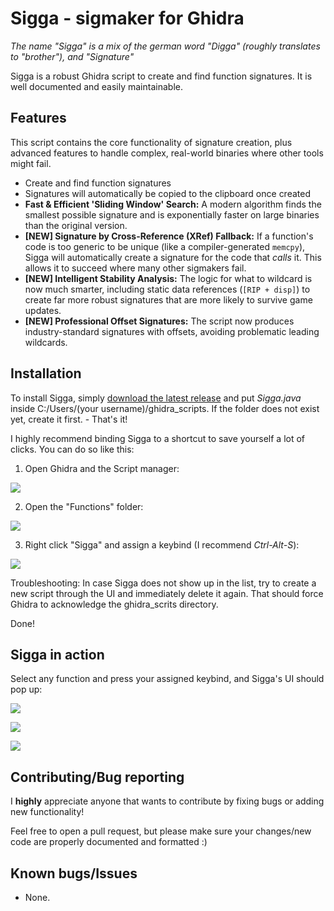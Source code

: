 # Sigga - sigmaker for Ghidra
*The name "Sigga" is a mix of the german word "Digga" (roughly translates to "brother"), and "Signature"*

Sigga is a robust Ghidra script to create and find function signatures. It is well documented and easily maintainable.

## Features
This script contains the core functionality of signature creation, plus advanced features to handle complex, real-world binaries where other tools might fail.

- Create and find function signatures
- Signatures will automatically be copied to the clipboard once created
- **Fast & Efficient 'Sliding Window' Search:** A modern algorithm finds the smallest possible signature and is exponentially faster on large binaries than the original version.
- **[NEW] Signature by Cross-Reference (XRef) Fallback:** If a function's code is too generic to be unique (like a compiler-generated `memcpy`), Sigga will automatically create a signature for the code that *calls* it. This allows it to succeed where many other sigmakers fail.
- **[NEW] Intelligent Stability Analysis:** The logic for what to wildcard is now much smarter, including static data references (`[RIP + disp]`) to create far more robust signatures that are more likely to survive game updates.
- **[NEW] Professional Offset Signatures:** The script now produces industry-standard signatures with offsets, avoiding problematic leading wildcards.

## Installation
To install Sigga, simply [download the latest release](https://github.com/lexika979/Sigga/releases) and put *Sigga.java* inside C:/Users/(your username)/ghidra_scripts. If the folder does not exist yet, create it first. - That's it!

I highly recommend binding Sigga to a shortcut to save yourself a lot of clicks. You can do so like this:

1) Open Ghidra and the Script manager:

![](https://i.imgur.com/usOQWPh.png)

2) Open the "Functions" folder:

![](https://i.imgur.com/sIxclgU.png)

3) Right click "Sigga" and assign a keybind (I recommend *Ctrl-Alt-S*):

![](https://i.imgur.com/N7kSe4F.png)

Troubleshooting: In case Sigga does not show up in the list, try to create a new script through the UI and immediately delete it again. That should force Ghidra to acknowledge the ghidra_scrits directory.

Done!

## Sigga in action

Select any function and press your assigned keybind, and Sigga's UI should pop up:

![](https://i.imgur.com/ewKOjLS.png)

![](https://i.imgur.com/mVA2oPr.png)

![](https://i.imgur.com/HfhQFxi.png)

## Contributing/Bug reporting

I **highly** appreciate anyone that wants to contribute by fixing bugs or adding new functionality!

Feel free to open a pull request, but please make sure your changes/new code are properly documented and formatted :)

## Known bugs/Issues

- None.
